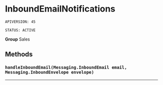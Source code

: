 # InboundEmailNotifications

`APIVERSION: 45`

`STATUS: ACTIVE`



**Group** Sales

## Methods
### `handleInboundEmail(Messaging.InboundEmail email, Messaging.InboundEnvelope envelope)`
---
